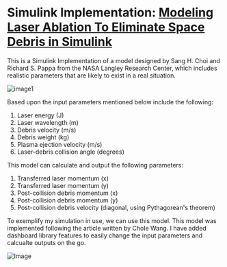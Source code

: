 # Simulink Implementation: [Modeling Laser Ablation To Eliminate Space Debris in Simulink](https://github.com/TNeutron/Simulink_Implementation-Laser-Ablation-To-Eliminate-Space-Debris/new/master?readme=1)

This is a Simulink Implementation of a model designed by Sang H. Choi and Richard S. Pappa from the NASA Langley Research Center, which includes realistic parameters that are likely to exist in a real situation.

![image1](https://miro.medium.com/1*9fhW7bHYdvP2tjjOgz0Wew.png)

Based upon the input parameters mentioned below include the following:
1. Laser energy (J)
2. Laser wavelength (m)
3. Debris velocity (m/s)
4. Debris weight (kg)
5. Plasma ejection velocity (m/s)
6. Laser-debris collision angle (degrees)
 
 
This model can calculate and output the following parameters:
1. Transferred laser momentum (x)
2. Transferred laser momentum (y)
3. Post-collision debris momentum (x)
4. Post-collision debris momentum (y)
5. Post-collision debris velocity (diagonal, using Pythagorean's theorem)

To exemplify my simulation in use, we can use this model. This model was implemented following the article written by Chole Wang. 
I have added dashboard library features to easily change the input parameters and calcualte outputs on the go.


![Image](https://i.imgur.com/F2SaJ5K.png)
